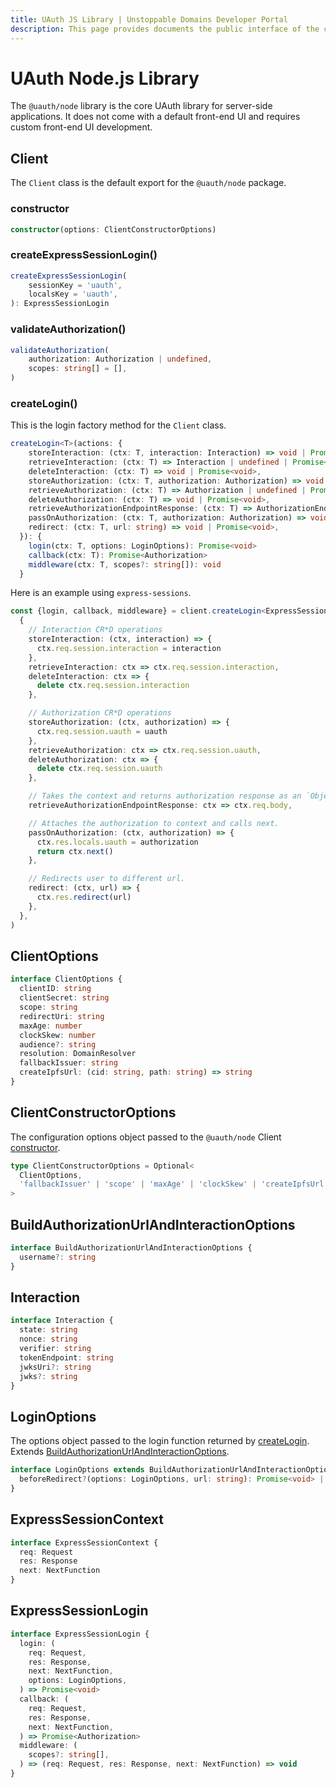 ```yaml
---
title: UAuth JS Library | Unstoppable Domains Developer Portal
description: This page provides documents the public interface of the core @uauth/node library.
---
```


# UAuth Node.js Library

The `@uauth/node` library is the core UAuth library for server-side applications. It does not come with a default front-end UI and requires custom front-end UI development. 

## Client

The `Client` class is the default export for the `@uauth/node` package.

### constructor

```typescript
constructor(options: ClientConstructorOptions)
```

### createExpressSessionLogin()

```typescript
createExpressSessionLogin(
    sessionKey = 'uauth',
    localsKey = 'uauth',
): ExpressSessionLogin 
```

### validateAuthorization()

```typescript
validateAuthorization(
    authorization: Authorization | undefined,
    scopes: string[] = [],
)
```

### createLogin()

This is the login factory method for the `Client` class.

```typescript
createLogin<T>(actions: {
    storeInteraction: (ctx: T, interaction: Interaction) => void | Promise<void>,
    retrieveInteraction: (ctx: T) => Interaction | undefined | Promise<Interaction | undefined>,
    deleteInteraction: (ctx: T) => void | Promise<void>,
    storeAuthorization: (ctx: T, authorization: Authorization) => void | Promise<void>,
    retrieveAuthorization: (ctx: T) => Authorization | undefined | Promise<Authorization | undefined>,
    deleteAuthorization: (ctx: T) => void | Promise<void>,
    retrieveAuthorizationEndpointResponse: (ctx: T) => AuthorizationEndpointResponse,
    passOnAuthorization: (ctx: T, authorization: Authorization) => void,
    redirect: (ctx: T, url: string) => void | Promise<void>,
  }): {
    login(ctx: T, options: LoginOptions): Promise<void>
    callback(ctx: T): Promise<Authorization>
    middleware(ctx: T, scopes?: string[]): void
  }
```

Here is an example using `express-sessions`.

```typescript
const {login, callback, middleware} = client.createLogin<ExpressSessionContext>(
  {
    // Interaction CR*D operations
    storeInteraction: (ctx, interaction) => {
      ctx.req.session.interaction = interaction
    },
    retrieveInteraction: ctx => ctx.req.session.interaction,
    deleteInteraction: ctx => {
      delete ctx.req.session.interaction
    },

    // Authorization CR*D operations
    storeAuthorization: (ctx, authorization) => {
      ctx.req.session.uauth = uauth
    },
    retrieveAuthorization: ctx => ctx.req.session.uauth,
    deleteAuthorization: ctx => {
      delete ctx.req.session.uauth
    },

    // Takes the context and returns authorization response as an `Object`.
    retrieveAuthorizationEndpointResponse: ctx => ctx.req.body,

    // Attaches the authorization to context and calls next.
    passOnAuthorization: (ctx, authorization) => {
      ctx.res.locals.uauth = authorization
      return ctx.next()
    },

    // Redirects user to different url.
    redirect: (ctx, url) => {
      ctx.res.redirect(url)
    },
  },
)
```

## ClientOptions

```typescript
interface ClientOptions {
  clientID: string
  clientSecret: string
  scope: string
  redirectUri: string
  maxAge: number
  clockSkew: number
  audience?: string
  resolution: DomainResolver
  fallbackIssuer: string
  createIpfsUrl: (cid: string, path: string) => string
}
```

## ClientConstructorOptions

The configuration options object passed to the `@uauth/node` Client [constructor](#constructor).

```typescript
type ClientConstructorOptions = Optional<
  ClientOptions,
  'fallbackIssuer' | 'scope' | 'maxAge' | 'clockSkew' | 'createIpfsUrl'
>
```

## BuildAuthorizationUrlAndInteractionOptions
```typescript
interface BuildAuthorizationUrlAndInteractionOptions {
  username?: string
}
```

## Interaction

```typescript
interface Interaction {
  state: string
  nonce: string
  verifier: string
  tokenEndpoint: string
  jwksUri?: string
  jwks?: string
}
```

## LoginOptions

The options object passed to the login function returned by [createLogin](#createlogin). Extends [BuildAuthorizationUrlAndInteractionOptions](#buildauthorizationurlandinteractionoptions).

```typescript
interface LoginOptions extends BuildAuthorizationUrlAndInteractionOptions {
  beforeRedirect?(options: LoginOptions, url: string): Promise<void> | void
}
```

## ExpressSessionContext

```typescript
interface ExpressSessionContext {
  req: Request
  res: Response
  next: NextFunction
}
```

## ExpressSessionLogin

```typescript
interface ExpressSessionLogin {
  login: (
    req: Request,
    res: Response,
    next: NextFunction,
    options: LoginOptions,
  ) => Promise<void>
  callback: (
    req: Request,
    res: Response,
    next: NextFunction,
  ) => Promise<Authorization>
  middleware: (
    scopes?: string[],
  ) => (req: Request, res: Response, next: NextFunction) => void
}
```